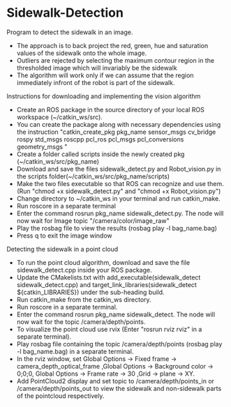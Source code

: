 # Sidewalk-Detection
Program to detect the sidewalk in an image. 
- The approach is to back project the red, green, hue and saturation values of the sidewalk onto the whole image.
- Outliers are rejected by selecting the maximum contour region in the thresholded image which will invariably be the sidewalk
- The algorithm will work only if we can assume that the region immediately infront of the robot is part of the sidewalk. 

Instructions for downloading and implementing the vision algorithm
- Create an ROS package in the source directory of your local ROS workspace (~/catkin_ws/src). 
- You can create the package along with necessary dependencies using the instruction "catkin_create_pkg pkg_name sensor_msgs cv_bridge rospy std_msgs roscpp pcl_ros pcl_msgs pcl_conversions geometry_msgs "
- Create a folder called scripts inside the newly created pkg (~/catkin_ws/src/pkg_name)
- Download and save the files sidewalk_detect.py and Robot_vision.py in the scripts folder(~/catkin_ws/src/pkg_name/scripts)
- Make the two files executable so that ROS can recognize and use them. (Run "chmod +x sidewalk_detect.py" and "chmod +x Robot_vision.py")
- Change directory to ~/catkin_ws in your terminal and run catkin_make. 
- Run roscore in a separate terminal
- Enter the command rosrun pkg_name sidewalk_detect.py. The node will now wait for Image topic "/camera/color/image_raw"
- Play the rosbag file to view the results (rosbag play -l bag_name.bag)
- Press q to exit the image window

Detecting the sidewalk in a point cloud
- To run the point cloud algorithm, download and save the file sidewalk_detect.cpp inside your ROS package. 
- Update the CMakelists.txt with add_executable(sidewalk_detect sidewalk_detect.cpp) and  target_link_libraries(sidewalk_detect ${catkin_LIBRARIES}) under the sub-heading build.
- Run catkin_make from the catkin_ws directory.
- Run roscore in a separate terminal.
- Enter the command rosrun pkg_name sidewalk_detect. The node will now wait for the topic /camera/depth/points. 
- To visualize the point cloud use rvix (Enter "rosrun rviz rviz" in a separate terminal).
- Play rosbag file containing the topic /camera/depth/points (rosbag play -l bag_name.bag) in a separate terminal.
- In the rviz window, set Global Options -> Fixed frame -> camera_depth_optical_frame ,Global Options -> Background color -> 0;0;0, Global Options -> Frame rate -> 30 ,Grid -> plane -> XY.
- Add PointCloud2 display and set topic to /camera/depth/points_in or /camera/depth/points_out to view the sidewalk and non-sidewalk parts of the pointcloud respectively.
